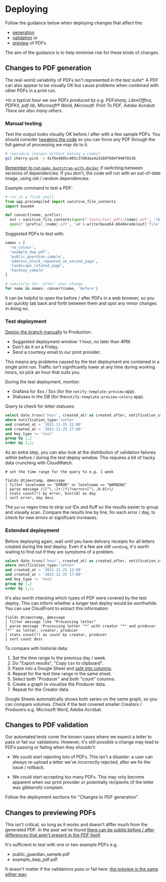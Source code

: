 # Deploying

Follow the guidance below when deploying changes that affect the:

- [generation](#changes-to-pdf-generation)
- [validation](#changes-to-pdf-validation) or
- [preview](#changes-to-previewing-pdfs) of PDFs.

The aim of the guidance is to help minimise risk for these kinds of changes.

## Changes to PDF generation

The real-world variability of PDFs isn't represented in the test suite*. A PDF can also appear to be visually OK but cause problems when combined with other PDFs in a print run.

_*In a typical hour we see PDFs produced by e.g. PDFsharp, LibreOffice, PDFKit, pdf-lib, Microsoft® Word, Microsoft: Print To PDF, Adobe Acrobat. There are also many others._

### Manual testing

Test the output looks visually OK before / after with a few sample PDFs. You should consider [tweaking the code](https://github.com/alphagov/notifications-template-preview/commit/41f6e4605c405c37d64aa4a3160f604f948f8536) so you can force any PDF through the full gamut of processing we may do to it.

```bash
# reproduce changes without making a commit
git cherry-pick -n 41f6e4605c405c37d64aa4a3160f604f948f8536
```

[Remember to run `make bootstrap-with-docker`](https://github.com/alphagov/notifications-template-preview#docker-container) if switching between versions of dependencies. If you don't, the code will run with an out-of-date image, using old / random dependencies.

Example command to test a PDF:

```python
# run in a flask shell
from app.precompiled import sanitise_file_contents
import base64

def convert(name, prefix):
  out = sanitise_file_contents(open(f'tests/test_pdfs/{name}.pdf', 'rb').read(), allow_international_letters=True, filename='foo')
  open(f'{prefix}_{name}.pdf', 'wb').write(base64.b64decode(out['file'].encode('utf-8')))
```

Suggested PDFs to test with:

```python
names = [
  'no_colour',
  'example_dwp_pdf',
  'public_guardian_sample',
  'address_block_repeated_on_second_page',
  'landscape_rotated_page',
  'hackney_sample'
]

# similarly for 'after' your change
for name in names: convert(name, 'before')
```

It can be helpful to open the before / after PDFs in a web browser, so you can quickly tab back and forth between them and spot any minor changes in doing so.

### Test deployment

[Deploy the branch manually](https://github.com/alphagov/notifications-manuals/wiki/Merging-and-deploying#docker-apps-antivirus-template-preview) to Production.

- Suggested deployment window: 1 hour, no later than 4PM.
- Don't do it on a Friday.
- Send a courtesy email to our print provider.

This means any problems caused by the test deployment are contained in a single print run. Traffic isn't significantly lower at any time during working hours, so pick an hour that suits you.

During the test deployment, monitor:

- Grafana for 4xx / 5xx (for the `notify-template-preview` app).
- Statuses in the DB (for the`notify-template-preview-celery` app).

Query to check for letter statuses:

```sql
select date_trunc('hour', created_at) as created_after, notification_status, count(*) from notifications
where notification_type='letter'
and created_at > '2021-11-25 12:00'
and created_at < '2021-11-25 17:00'
and key_type != 'test'
group by 1,2
order by 2,1;
```

As an extra step, you can also look at the distribution of validation failures within before / during the test deploy window. This requires a bit of hacky data crunching with CloudWatch.

```
# set the time range for the query to e.g. 1 week

fields @timestamp, @message
| filter levelname == "ERROR" or levelname == "WARNING"
| parse message /([^\.:]+:)?(?<error>[^\.,0-9]+)/
| stats count(*) by error, bin(1d) as day
| sort error, day desc
```

The `parse` regex tries to strip out IDs and fluff so the results easier to group and visually scan. Compare the results line by line, for each error / day, to check for new errors or significant increases.

### Extended deployment

Before deploying again, wait until you have delivery receipts for all letters created during the test deploy. Even if a few are still `sending`, it's worth waiting to find out if they are symptoms of a problem.

```sql
select date_trunc('hour', created_at) as created_after, notification_status, count(*) from notifications
where notification_type='letter'
and created_at > '2021-11-25 12:00'
and created_at < '2021-11-25 17:00'
and key_type != 'test'
group by 1,2
order by 2,1;
```

It's also worth checking which types of PDF were covered by the test deploy. This can inform whether a longer test deploy would be worthwhile. You can use CloudFront to extract this information:

```
fields @timestamp, @message
| filter message like "Processing letter"
| parse message 'Processing letter "*" with creator "*" and producer "*"' as letter, creator, producer
| stats count(*) as count by creator, producer
| sort count desc
```

To compare with historial data:

1. Set the time range to the previous day / week.
2. Do "Export results", "Copy csv to clipboard".
3. Paste into a Google Sheet and [split into columns](https://support.google.com/docs/answer/6325535).
4. Repeat for the test time range in the same sheet.
5. Select both "Producer" and both "count" columns.
6. Create a graph to visualise the Producer data.
7. Repeat for the Creator data.

Google Sheets automatically shows both series on the same graph, so you can compare volumes. Check if the test covered smaller Creators / Producers e.g. Microsoft Word, Adobe Acrobat.

## Changes to PDF validation

Our automated tests cover the known cases where we expect a letter to pass or fail our validations. However, it's still possible a change may lead to PDFs passing or failing when they shouldn't:

- We could start rejecting lots of PDFs. This isn't a disaster: a user can always re-upload a letter we've incorrectly rejected, after we fix the issue / rollback.

- We could start accepting too many PDFs. This may only become apparent when our print provider or potentially recipients (if the letter was gibberish) complain.

Follow the deployment sections for "Changes to PDF generation".

## Changes to previewing PDFs

This isn't critical, so long as it works and doesn't differ much from the generated PDF. In the past we've found [there can be subtle before / after differences that aren't present in the PDF itself](https://github.com/alphagov/notifications-template-preview/pull/591#issuecomment-979284671).

It's sufficient to test with one or two example PDFs e.g.

- public_guardian_sample.pdf
- example_dwp_pdf.pdf

It doesn't matter if the validations pass or fail here: [the preview is the same either way](https://github.com/alphagov/notifications-admin/blob/5e8d0623de85eb0b10572635cdfc15ff6f35db32/app/templates/views/uploads/preview.html#L48).
